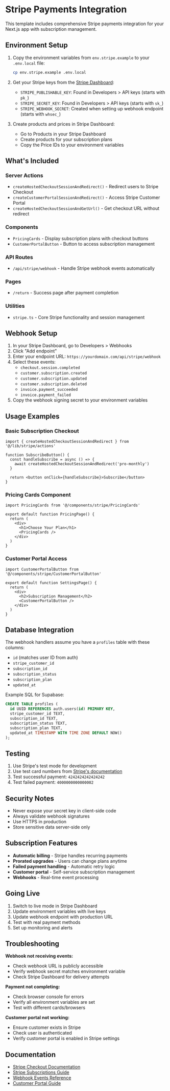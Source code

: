 # Stripe Payments Integration

This template includes comprehensive Stripe payments integration for your Next.js app with subscription management.

## Environment Setup

1. Copy the environment variables from `env.stripe.example` to your `.env.local` file:
   ```bash
   cp env.stripe.example .env.local
   ```

2. Get your Stripe keys from the [Stripe Dashboard](https://dashboard.stripe.com/):
   - `STRIPE_PUBLISHABLE_KEY`: Found in Developers > API keys (starts with `pk_`)
   - `STRIPE_SECRET_KEY`: Found in Developers > API keys (starts with `sk_`)
   - `STRIPE_WEBHOOK_SECRET`: Created when setting up webhook endpoint (starts with `whsec_`)

3. Create products and prices in Stripe Dashboard:
   - Go to Products in your Stripe Dashboard
   - Create products for your subscription plans
   - Copy the Price IDs to your environment variables

## What's Included

### Server Actions
- `createHostedCheckoutSessionAndRedirect()` - Redirect users to Stripe Checkout
- `createCustomerPortalSessionAndRedirect()` - Access Stripe Customer Portal
- `createHostedCheckoutSessionAndGetUrl()` - Get checkout URL without redirect

### Components
- `PricingCards` - Display subscription plans with checkout buttons
- `CustomerPortalButton` - Button to access subscription management

### API Routes
- `/api/stripe/webhook` - Handle Stripe webhook events automatically

### Pages
- `/return` - Success page after payment completion

### Utilities
- `stripe.ts` - Core Stripe functionality and session management

## Webhook Setup

1. In your Stripe Dashboard, go to Developers > Webhooks
2. Click "Add endpoint"
3. Enter your endpoint URL: `https://yourdomain.com/api/stripe/webhook`
4. Select these events:
   - `checkout.session.completed`
   - `customer.subscription.created`
   - `customer.subscription.updated`
   - `customer.subscription.deleted`
   - `invoice.payment_succeeded`
   - `invoice.payment_failed`
5. Copy the webhook signing secret to your environment variables

## Usage Examples

### Basic Subscription Checkout
```tsx
import { createHostedCheckoutSessionAndRedirect } from '@/lib/stripe/actions'

function SubscribeButton() {
  const handleSubscribe = async () => {
    await createHostedCheckoutSessionAndRedirect('pro-monthly')
  }

  return <button onClick={handleSubscribe}>Subscribe</button>
}
```

### Pricing Cards Component
```tsx
import PricingCards from '@/components/stripe/PricingCards'

export default function PricingPage() {
  return (
    <div>
      <h1>Choose Your Plan</h1>
      <PricingCards />
    </div>
  )
}
```

### Customer Portal Access
```tsx
import CustomerPortalButton from '@/components/stripe/CustomerPortalButton'

export default function SettingsPage() {
  return (
    <div>
      <h2>Subscription Management</h2>
      <CustomerPortalButton />
    </div>
  )
}
```

## Database Integration

The webhook handlers assume you have a `profiles` table with these columns:
- `id` (matches user ID from auth)
- `stripe_customer_id`
- `subscription_id`
- `subscription_status`
- `subscription_plan`
- `updated_at`

Example SQL for Supabase:
```sql
CREATE TABLE profiles (
  id UUID REFERENCES auth.users(id) PRIMARY KEY,
  stripe_customer_id TEXT,
  subscription_id TEXT,
  subscription_status TEXT,
  subscription_plan TEXT,
  updated_at TIMESTAMP WITH TIME ZONE DEFAULT NOW()
);
```

## Testing

1. Use Stripe's test mode for development
2. Use test card numbers from [Stripe's documentation](https://stripe.com/docs/testing)
3. Test successful payment: `4242424242424242`
4. Test failed payment: `4000000000000002`

## Security Notes

- Never expose your secret key in client-side code
- Always validate webhook signatures
- Use HTTPS in production
- Store sensitive data server-side only

## Subscription Features

- **Automatic billing** - Stripe handles recurring payments
- **Prorated upgrades** - Users can change plans anytime
- **Failed payment handling** - Automatic retry logic
- **Customer portal** - Self-service subscription management
- **Webhooks** - Real-time event processing

## Going Live

1. Switch to live mode in Stripe Dashboard
2. Update environment variables with live keys
3. Update webhook endpoint with production URL
4. Test with real payment methods
5. Set up monitoring and alerts

## Troubleshooting

**Webhook not receiving events:**
- Check webhook URL is publicly accessible
- Verify webhook secret matches environment variable
- Check Stripe Dashboard for delivery attempts

**Payment not completing:**
- Check browser console for errors
- Verify all environment variables are set
- Test with different cards/browsers

**Customer portal not working:**
- Ensure customer exists in Stripe
- Check user is authenticated
- Verify customer portal is enabled in Stripe settings

## Documentation

- [Stripe Checkout Documentation](https://stripe.com/docs/checkout)
- [Stripe Subscriptions Guide](https://stripe.com/docs/billing/subscriptions/overview)
- [Webhook Events Reference](https://stripe.com/docs/api/events/types)
- [Customer Portal Guide](https://stripe.com/docs/billing/subscriptions/customer-portal)